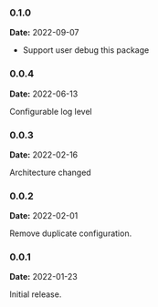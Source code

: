 ### 0.1.0 

**Date:** 2022-09-07

+ Support user debug this package


### 0.0.4

**Date:** 2022-06-13

Configurable log level

### 0.0.3

**Date:** 2022-02-16  

Architecture changed

### 0.0.2

**Date:** 2022-02-01

Remove duplicate configuration.

### 0.0.1

**Date:** 2022-01-23

Initial release.